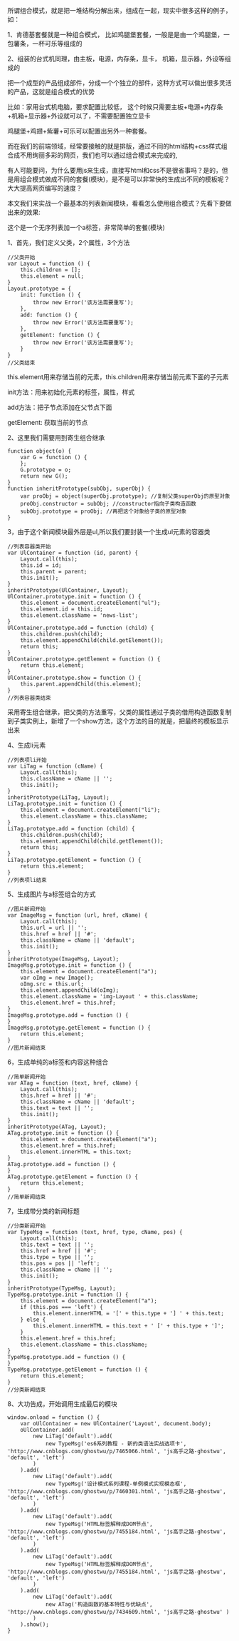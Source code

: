 所谓组合模式，就是把一堆结构分解出来，组成在一起，现实中很多这样的例子，如：

1、肯德基套餐就是一种组合模式， 比如鸡腿堡套餐，一般是是由一个鸡腿堡，一包薯条，一杯可乐等组成的

2、组装的台式机同理，由主板，电源，内存条，显卡， 机箱，显示器，外设等组成的

把一个成型的产品组成部件，分成一个个独立的部件，这种方式可以做出很多灵活的产品，这就是组合模式的优势

比如：家用台式机电脑，要求配置比较低， 这个时候只需要主板+电源+内存条+机箱+显示器+外设就可以了，不需要配置独立显卡 

鸡腿堡+鸡翅+紫薯+可乐可以配置出另外一种套餐。

而在我们的前端领域，经常要接触的就是排版，通过不同的html结构+css样式组合成不用绚丽多彩的网页，我们也可以通过组合模式来完成的,

有人可能要问，为什么要用js来生成，直接写html和css不是很省事吗？是的，但是用组合模式做成不同的套餐(模块)，是不是可以非常快的生成出不同的模板呢？ 大大提高网页编写的速度？

本文我们来实战一个最基本的列表新闻模块，看看怎么使用组合模式？先看下要做出来的效果:



这个是一个无序列表加一个a标签，非常简单的套餐(模块)

1、首先，我们定义父类，2个属性，3个方法

```
//父类开始
var Layout = function () {
    this.children = [];
    this.element = null;
}
Layout.prototype = {
    init: function () {
        throw new Error('该方法需要重写');
    },
    add: function () {
        throw new Error('该方法需要重写');
    },
    getElement: function () {
        throw new Error('该方法需要重写');
    }
}
//父类结束
```
this.element用来存储当前的元素，this.children用来存储当前元素下面的子元素

init方法：用来初始化元素的标签，属性，样式

add方法：把子节点添加在父节点下面

getElement: 获取当前的节点

2、这里我们需要用到寄生组合继承

```
function object(o) {
    var G = function () {
    };
    G.prototype = o;
    return new G();
}
function inheritPrototype(subObj, superObj) {
    var proObj = object(superObj.prototype); //复制父类superObj的原型对象
    proObj.constructor = subObj; //constructor指向子类构造函数
    subObj.prototype = proObj; //再把这个对象给子类的原型对象
}
```

3，由于这个新闻模块最外层是ul,所以我们要封装一个生成ul元素的容器类

```
//列表容器类开始
var UlContainer = function (id, parent) {
    Layout.call(this);
    this.id = id;
    this.parent = parent;
    this.init();
}
inheritPrototype(UlContainer, Layout);
UlContainer.prototype.init = function () {
    this.element = document.createElement("ul");
    this.element.id = this.id;
    this.element.className = 'news-list';
}
UlContainer.prototype.add = function (child) {
    this.children.push(child);
    this.element.appendChild(child.getElement());
    return this;
}
UlContainer.prototype.getElement = function () {
    return this.element;
}
UlContainer.prototype.show = function () {
    this.parent.appendChild(this.element);
}
//列表容器类结束
```

采用寄生组合继承，把父类的方法重写，父类的属性通过子类的借用构造函数复制到子类实例上，新增了一个show方法，这个方法的目的就是，把最终的模板显示出来

4、生成li元素

```
//列表项li开始
var LiTag = function (cName) {
    Layout.call(this);
    this.className = cName || '';
    this.init();
}
inheritPrototype(LiTag, Layout);
LiTag.prototype.init = function () {
    this.element = document.createElement("li");
    this.element.className = this.className;
}
LiTag.prototype.add = function (child) {
    this.children.push(child);
    this.element.appendChild(child.getElement());
    return this;
}
LiTag.prototype.getElement = function () {
    return this.element;
}
//列表项li结束
```

5、生成图片与a标签组合的方式

```
//图片新闻开始
var ImageMsg = function (url, href, cName) {
    Layout.call(this);
    this.url = url || '';
    this.href = href || '#';
    this.className = cName || 'default';
    this.init();
}
inheritPrototype(ImageMsg, Layout);
ImageMsg.prototype.init = function () {
    this.element = document.createElement("a");
    var oImg = new Image();
    oImg.src = this.url;
    this.element.appendChild(oImg);
    this.element.className = 'img-Layout ' + this.className;
    this.element.href = this.href;
}
ImageMsg.prototype.add = function () {
}
ImageMsg.prototype.getElement = function () {
    return this.element;
}
//图片新闻结束
```

6，生成单纯的a标签和内容这种组合

```
//简单新闻开始
var ATag = function (text, href, cName) {
    Layout.call(this);
    this.href = href || '#';
    this.className = cName || 'default';
    this.text = text || '';
    this.init();
}
inheritPrototype(ATag, Layout);
ATag.prototype.init = function () {
    this.element = document.createElement("a");
    this.element.href = this.href;
    this.element.innerHTML = this.text;
}
ATag.prototype.add = function () {
}
ATag.prototype.getElement = function () {
    return this.element;
}
//简单新闻结束
```

7，生成带分类的新闻标题

```
//分类新闻开始
var TypeMsg = function (text, href, type, cName, pos) {
    Layout.call(this);
    this.text = text || '';
    this.href = href || '#';
    this.type = type || '';
    this.pos = pos || 'left';
    this.className = cName || '';
    this.init();
}
inheritPrototype(TypeMsg, Layout);
TypeMsg.prototype.init = function () {
    this.element = document.createElement("a");
    if (this.pos === 'left') {
        this.element.innerHTML = '[' + this.type + '] ' + this.text;
    } else {
        this.element.innerHTML = this.text + ' [' + this.type + ']';
    }
    this.element.href = this.href;
    this.element.className = this.className;
}
TypeMsg.prototype.add = function () {
}
TypeMsg.prototype.getElement = function () {
    return this.element;
}
//分类新闻结束
```

8、大功告成，开始调用生成最后的模块

```
window.onload = function () {
    var oUlContainer = new UlContainer('Layout', document.body);
    oUlContainer.add(
        new LiTag('default').add(
            new TypeMsg('es6系列教程 - 新的类语法实战选项卡', 'http://www.cnblogs.com/ghostwu/p/7465066.html', 'js高手之路-ghostwu', 'default', 'left')
        )
    ).add(
        new LiTag('default').add(
            new TypeMsg('设计模式系列课程-单例模式实现模态框', 'http://www.cnblogs.com/ghostwu/p/7460301.html', 'js高手之路-ghostwu', 'default', 'left')
        )
    ).add(
        new LiTag('default').add(
            new TypeMsg('HTML标签解释成DOM节点', 'http://www.cnblogs.com/ghostwu/p/7455184.html', 'js高手之路-ghostwu', 'default', 'left')
        )
    ).add(
        new LiTag('default').add(
            new TypeMsg('HTML标签解释成DOM节点', 'http://www.cnblogs.com/ghostwu/p/7455184.html', 'js高手之路-ghostwu', 'default', 'left')
        )
    ).add(
        new LiTag('default').add(
            new ATag('构造函数的基本特性与优缺点', 'http://www.cnblogs.com/ghostwu/p/7434609.html', 'js高手之路-ghostwu' )
        )
    ).show();
}
```
